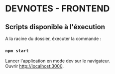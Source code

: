 # DEVNOTES - FRONTEND 

## Scripts disponible à l'éxecution
A la racine du dossier, éxecuter la commande :

### `npm start`

Lancer l'application en mode dev sur le navigateur.\
Ouvrir [http://localhost:3000](http://localhost:3000).



